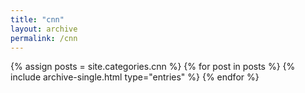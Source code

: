 ```yaml
---
title: "cnn"
layout: archive
permalink: /cnn
---
```

{% assign posts = site.categories.cnn %}
{% for post in posts %}
  {% include archive-single.html type="entries" %}
{% endfor %}
